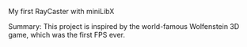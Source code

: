 My first RayCaster with miniLibX

Summary: This project is inspired by the world-famous Wolfenstein 3D game, which
was the first FPS ever. 
